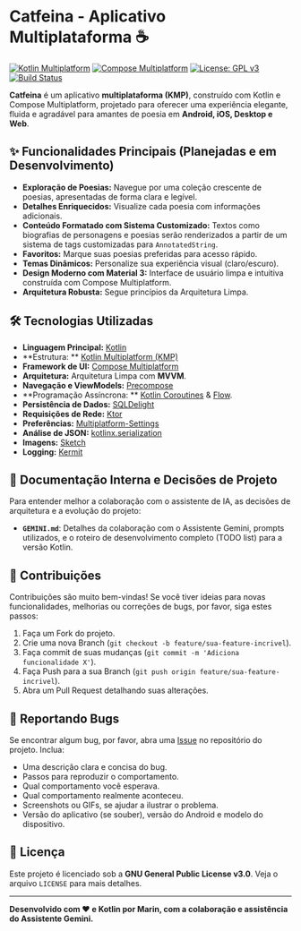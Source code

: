 # Catfeina - Aplicativo Multiplataforma ☕

[![Kotlin Multiplatform](https://img.shields.io/badge/Kotlin-Multiplatform-7F52FF?style=flat-square&logo=kotlin)](https://kotlinlang.org/docs/multiplatform-started.html)
[![Compose Multiplatform](https://img.shields.io/badge/Compose-Multiplatform-4285F4?style=flat-square&logo=jetpackcompose)](https://www.jetbrains.com/lp/compose-multiplatform/)
[![License: GPL v3](https://img.shields.io/badge/License-GPLv3-blue.svg?style=flat-square)](https://www.gnu.org/licenses/gpl-3.0)
[![Build Status](https://github.com/luizcmarin/Catfeina/actions/workflows/build.yml/badge.svg)](https://github.com/luizcmarin/Catfeina/actions/workflows/build.yml)

**Catfeina** é um aplicativo **multiplataforma (KMP)**, construído com Kotlin e Compose
Multiplatform, projetado para oferecer uma experiência elegante, fluida e agradável para amantes de
poesia em **Android, iOS, Desktop e Web**.

<!-- Opcional: Adicionar um screenshot ou GIF do app aqui quando a UI estiver mais desenvolvida -->
<!-- <p align="center">
  <img src="path/to/your/kotlin_screenshot.png" alt="Catfeina Kotlin Screenshot" width="300"/>
</p> -->

## ✨ Funcionalidades Principais (Planejadas e em Desenvolvimento)

* **Exploração de Poesias:** Navegue por uma coleção crescente de poesias, apresentadas de forma
  clara e legível.
* **Detalhes Enriquecidos:** Visualize cada poesia com informações adicionais.
* **Conteúdo Formatado com Sistema Customizado:** Textos como biografias de personagens e poesias
  serão renderizados a partir de um sistema de tags customizadas para `AnnotatedString`.
* **Favoritos:** Marque suas poesias preferidas para acesso rápido.
* **Temas Dinâmicos:** Personalize sua experiência visual (claro/escuro).
* **Design Moderno com Material 3:** Interface de usuário limpa e intuitiva construída com Compose
  Multiplatform.
* **Arquitetura Robusta:** Segue princípios da Arquitetura Limpa.

## 🛠️ Tecnologias Utilizadas

* **Linguagem Principal:** [Kotlin](https://kotlinlang.org/)
* **Estrutura:
  ** [Kotlin Multiplatform (KMP)](https://kotlinlang.org/docs/multiplatform-mobile-getting-started.html)
* **Framework de UI:** [Compose Multiplatform](https://www.jetbrains.com/lp/compose-multiplatform/)
* **Arquitetura:** Arquitetura Limpa com **MVVM**.
* **Navegação e ViewModels:** [Precompose](https://github.com/Tlaster/PreCompose)
* **Programação Assíncrona:
  ** [Kotlin Coroutines](https://kotlinlang.org/docs/coroutines-overview.html) & [Flow](https://kotlinlang.org/docs/flow.html).
* **Persistência de Dados:** [SQLDelight](https://cash.app/sqldelight)
* **Requisições de Rede:** [Ktor](https://ktor.io/)
* **Preferências:** [Multiplatform-Settings](https://github.com/russhwolf/multiplatform-settings)
* **Análise de JSON:** [kotlinx.serialization](https://github.com/Kotlin/kotlinx.serialization)
* **Imagens:** [Sketch](https://github.com/panpf/sketch)
* **Logging:** [Kermit](https://github.com/touchlab/Kermit)

## 📝 Documentação Interna e Decisões de Projeto

Para entender melhor a colaboração com o assistente de IA, as decisões de arquitetura e a evolução
do projeto:

* **`GEMINI.md`**: Detalhes da colaboração com o Assistente Gemini, prompts utilizados, e o roteiro
  de desenvolvimento completo (TODO list) para a versão Kotlin.

## 🤝 Contribuições

Contribuições são muito bem-vindas! Se você tiver ideias para novas funcionalidades, melhorias ou
correções de bugs, por favor, siga estes passos:

1. Faça um Fork do projeto.
2. Crie uma nova Branch (`git checkout -b feature/sua-feature-incrivel`).
3. Faça commit de suas mudanças (`git commit -m 'Adiciona funcionalidade X'`).
4. Faça Push para a sua Branch (`git push origin feature/sua-feature-incrivel`).
5. Abra um Pull Request detalhando suas alterações.

## 🐛 Reportando Bugs

Se encontrar algum bug, por favor, abra uma [Issue](https://github.com/luizcmarin/Catfeina/issues)
no repositório do projeto. Inclua:

* Uma descrição clara e concisa do bug.
* Passos para reproduzir o comportamento.
* Qual comportamento você esperava.
* Qual comportamento realmente aconteceu.
* Screenshots ou GIFs, se ajudar a ilustrar o problema.
* Versão do aplicativo (se souber), versão do Android e modelo do dispositivo.

## 📜 Licença

Este projeto é licenciado sob a **GNU General Public License v3.0**. Veja o arquivo `LICENSE` para
mais detalhes.

---

**Desenvolvido com ❤️ e Kotlin por Marin, com a colaboração e assistência do Assistente Gemini.**
